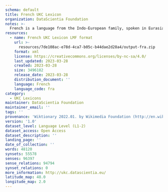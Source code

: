 ```yaml
---
schema: default
title: French UKC Lexicon
organization: DataScientia Foundation
notes: >-
  French is a language from the Indo-European family, spoken in Eurasia. The UKC Lexicon of French is represented as a lexico-semantic network. It consists of words, word senses, synsets, as well as sense-level and synset-level relationships.
resources:
  - name: French UKC Lexicon LMF format
    url: >-
      resources/7de108ac-e78d-4ca7-b05c-b44dae2d28a4/output-fra.zip
    format: xml
    license: https://creativecommons.org/licenses/by-nc-sa/4.0/
    last_updated: 2023-03-28
    created: 2023-03-28
    size: 3496182
    release_date: 2023-03-28
    distribution_document: ''
    language: French
    language_code: fra
category:
  - UKC Lexicons
maintainer: DataScientia Foundation
maintainer_email: ''
tags: ''
provenance: 'Wiktionary 2022.01. by Wikimedia Foundation (http://en.wiktionary.org); CogNet 2.1 by Khuyagbaatar Batsuren, National University of Mongolia (http://cognet.ukc.disi.unitn.it); KinDiv: Kinship Diversity 1.0 by Temuulen Khishigsuren (http://ukc.disi.unitn.it/index.php/kinship/); UniMet: Universal Metonymy 1.0 by Temuulen Khishigsuren and Gábor Bella (http://ukc.disi.unitn.it/index.php/metonymy/); MorphyNet 2.0 by Gábor Bella and Khuyagbaatar Batsuren (http://ukc.disi.unitn.it/index.php/morphynet/); Antonymy 1.0 by Gábor Bella (http://ukc.datascientia.eu); NorthEuraLex 0.9 by Johannes Dellert and Gerhard Jäger, Eberhard Karls Universität Tübingen (http://northeuralex.org/); Open Multilingual Wordnet 1.4 by Francis Bond, Division of Linguistics and Multilingual Studies, Nanyang Technological University (http://compling.hss.ntu.edu.sg/omw/); WOLF (Wordnet Libre du Français) 1.0b4 by Benoît Sagot and Darja Fišer, INRIA (http://pauillac.inria.fr/~sagot/index.html#wolf); Princeton WordNet 2.1 by Princeton University (https://wordnet.princeton.edu)'
version: '1.0'
dataset_level: Language Level (L1-2)
dataset_access: Open Access
dataset_description: ''
landing_page: ''
date_of_collection: ''
words: 48120
synsets: 55578
senses: 96397
sense_relations: 94794
synset_relations: 0
more_information: http://ukc.datascientia.eu/
latitude_map: 48.0
longitude_map: 2.0
---
```


